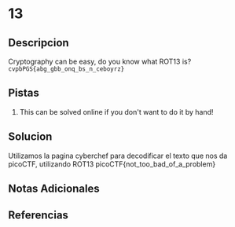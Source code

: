 # 13

## Descripcion
Cryptography can be easy, do you know what ROT13 is? `cvpbPGS{abg_gbb_onq_bs_n_ceboyrz}`

## Pistas
1. This can be solved online if you don't want to do it by hand!

## Solucion 
Utilizamos la pagina cyberchef para decodificar el texto que nos da picoCTF, utilizando ROT13
picoCTF{not_too_bad_of_a_problem}


## Notas Adicionales

## Referencias